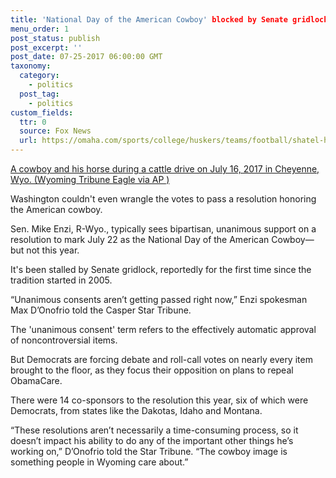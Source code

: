 ```yaml
---
title: 'National Day of the American Cowboy' blocked by Senate gridlock
menu_order: 1
post_status: publish
post_excerpt: ''
post_date: 07-25-2017 06:00:00 GMT
taxonomy:
  category:
    - politics
  post_tag:
    - politics
custom_fields:
  ttr: 0
  source: Fox News
  url: https://omaha.com/sports/college/huskers/teams/football/shatel-huskers-using-a-different-tunnel-walk-song-is-a-sirius-subject-for-fans/article_2d390b48-219f-53e3-abd9-49fca278941c.html
---
```


[A cowboy and his horse during a cattle drive on July 16, 2017 in Cheyenne, Wyo. (Wyoming Tribune Eagle via AP )](../_images/cowboy.jpg)

Washington couldn't even wrangle the votes to pass a resolution honoring the American cowboy.

Sen. Mike Enzi, R-Wyo., typically sees bipartisan, unanimous support on a resolution to mark July 22 as the National Day of the American Cowboy—but not this year.

It's been stalled by Senate gridlock, reportedly for the first time since the tradition started in 2005.

“Unanimous consents aren’t getting passed right now,” Enzi spokesman Max D’Onofrio told the Casper Star Tribune.

The 'unanimous consent' term refers to the effectively automatic approval of noncontroversial items.

But Democrats are forcing debate and roll-call votes on nearly every item brought to the floor, as they focus their opposition on plans to repeal ObamaCare.

[](../_images/enzi.jpg)

There were 14 co-sponsors to the resolution this year, six of which were Democrats, from states like the Dakotas, Idaho and Montana.

“These resolutions aren’t necessarily a time-consuming process, so it doesn’t impact his ability to do any of the important other things he’s working on,” D’Onofrio told the Star Tribune. “The cowboy image is something people in Wyoming care about.”

